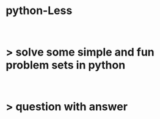 # python-Less
<br>

 # > solve some simple and fun problem sets in python
 
  
  <br>

# > question with answer

